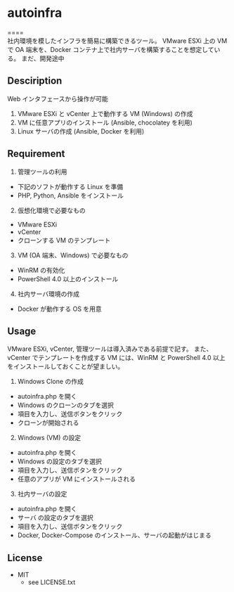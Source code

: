 # autoinfra
====  
社内環境を模したインフラを簡易に構築できるツール。
VMware ESXi 上の VM で OA 端末を、Docker コンテナ上で社内サーバを構築することを想定している。
まだ、開発途中

## Desciription
Web インタフェースから操作が可能
1. VMware ESXi と vCenter 上で動作する VM (Windows) の作成
2. VM に任意アプリのインストール (Ansible, chocolatey を利用)
3. Linux サーバの作成 (Ansible, Docker を利用)

## Requirement
1. 管理ツールの利用
 - 下記のソフトが動作する Linux を準備
 - PHP, Python, Ansible をインストール
2. 仮想化環境で必要なもの
 - VMware ESXi
 - vCenter
 - クローンする VM のテンプレート
3. VM (OA 端末、Windows) で必要なもの
 - WinRM の有効化
 - PowerShell 4.0 以上のインストール
4. 社内サーバ環境の作成
 - Docker が動作する OS を用意

## Usage
VMware ESXi, vCenter, 管理ツールは導入済みである前提で記す。
また、vCenter でテンプレートを作成する VM には、WinRM と PowerShell 4.0 以上をインストールしておくことが望ましい。
1. Windows Clone の作成
 - autoinfra.php を開く
 - Windows のクローンのタブを選択
 - 項目を入力し、送信ボタンをクリック
 - クローンが開始される
2. Windows (VM) の設定
 - autoinfra.php を開く
 - Windows の設定のタブを選択
 - 項目を入力し、送信ボタンをクリック
 - 任意のアプリが VM にインストールされる
3. 社内サーバの設定
 - autoinfra.php を開く
 - サーバ の設定のタブを選択
 - 項目を入力し、送信ボタンをクリック
 - Docker, Docker-Compose のインストール、サーバの起動がはじまる

## License
* MIT
  * see LICENSE.txt
